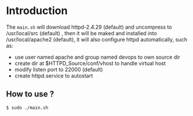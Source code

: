 # Introduction

The `main.sh` will download httpd-2.4.29 (default) and uncompress to /usr/local/src (default) , then it will be maked and installed into /usr/local/apache2 (default), it will also configure httpd automatically, such as:

* use user named apache and group named devops to own source dir
* create dir at $HTTPD_Source/conf/vhost to handle virtual host
* modify listen port to 22000 (default)
* create httpd.service to autostart


## How to use ?
```
$ sudo ./main.sh
```
